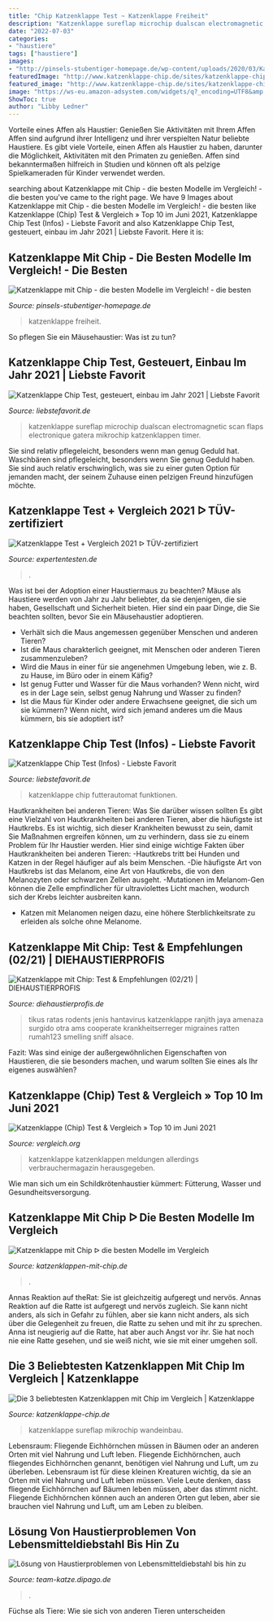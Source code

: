 ```yaml
---
title: "Chip Katzenklappe Test ~ Katzenklappe Freiheit"
description: "Katzenklappe sureflap microchip dualscan electromagnetic scan flaps electronique gatera mikrochip katzenklappen timer"
date: "2022-07-03"
categories:
- "haustiere"
tags: ["haustiere"]
images:
- "http://pinsels-stubentiger-homepage.de/wp-content/uploads/2020/03/Katzenklappe-mit-Chip-300x287.jpg"
featuredImage: "http://www.katzenklappe-chip.de/sites/katzenklappe-chip.de/files/styles/medium/public/71jvegnw0ul._sl1500_.jpg?itok=MJs4cJLc"
featured_image: "http://www.katzenklappe-chip.de/sites/katzenklappe-chip.de/files/styles/medium/public/71jvegnw0ul._sl1500_.jpg?itok=MJs4cJLc"
image: "https://ws-eu.amazon-adsystem.com/widgets/q?_encoding=UTF8&amp;ASIN=B00GAZZIMY&amp;Format=_SL160_&amp;ID=AsinImage&amp;MarketPlace=DE&amp;ServiceVersion=20070822&amp;WS=1&amp;tag=liebstefavorit-21&amp;language=en_GB"
ShowToc: true
author: "Libby Ledner"
---
```



Vorteile eines Affen als Haustier: Genießen Sie Aktivitäten mit Ihrem Affen
Affen sind aufgrund ihrer Intelligenz und ihrer verspielten Natur beliebte Haustiere. Es gibt viele Vorteile, einen Affen als Haustier zu haben, darunter die Möglichkeit, Aktivitäten mit den Primaten zu genießen. Affen sind bekanntermaßen hilfreich in Studien und können oft als pelzige Spielkameraden für Kinder verwendet werden.

	

		
searching about Katzenklappe mit Chip - die besten Modelle im Vergleich! - die besten you've came to the right page. We have 9 Images about Katzenklappe mit Chip - die besten Modelle im Vergleich! - die besten like Katzenklappe (Chip) Test &amp; Vergleich » Top 10 im Juni 2021, Katzenklappe Chip Test (Infos) - Liebste Favorit and also Katzenklappe Chip Test, gesteuert, einbau im Jahr 2021 | Liebste Favorit. Here it is:
		
    
## Katzenklappe Mit Chip - Die Besten Modelle Im Vergleich! - Die Besten

<img loading=lazy src="http://pinsels-stubentiger-homepage.de/wp-content/uploads/2020/03/Katzenklappe-mit-Chip-300x287.jpg" onerror="this.onerror=null;this.src='https://tse1.mm.bing.net/th?id=OIP.r-sNPyJcS15j9oJcs4ww6gAAAA&amp;pid=15.1';" alt="Katzenklappe mit Chip - die besten Modelle im Vergleich! - die besten">

_Source: pinsels-stubentiger-homepage.de_

>katzenklappe freiheit. 

	

So pflegen Sie ein Mäusehaustier: Was ist zu tun?

    
## Katzenklappe Chip Test, Gesteuert, Einbau Im Jahr 2021 | Liebste Favorit

<img loading=lazy src="https://ws-eu.amazon-adsystem.com/widgets/q?_encoding=UTF8&amp;ASIN=B00GAZZIMY&amp;Format=_SL160_&amp;ID=AsinImage&amp;MarketPlace=DE&amp;ServiceVersion=20070822&amp;WS=1&amp;tag=liebstefavorit-21&amp;language=en_GB" onerror="this.onerror=null;this.src='https://tse4.mm.bing.net/th?id=OIP.kXN-cSt-ZSwKcqXlFps3FgAAAA&amp;pid=15.1';" alt="Katzenklappe Chip Test, gesteuert, einbau im Jahr 2021 | Liebste Favorit">

_Source: liebstefavorit.de_

>katzenklappe sureflap microchip dualscan electromagnetic scan flaps electronique gatera mikrochip katzenklappen timer. 

	

Sie sind relativ pflegeleicht, besonders wenn man genug Geduld hat.
Waschbären sind pflegeleicht, besonders wenn Sie genug Geduld haben. Sie sind auch relativ erschwinglich, was sie zu einer guten Option für jemanden macht, der seinem Zuhause einen pelzigen Freund hinzufügen möchte.

    
## Katzenklappe Test + Vergleich 2021 ᐅ TÜV-zertifiziert

<img loading=lazy src="https://www.expertentesten.de/wp-content/uploads/2021/07/08-petsafe-katzenklappe-mit-chiperkennung-et.jpg" onerror="this.onerror=null;this.src='https://tse4.mm.bing.net/th?id=OIP.9rHhwPUk-ZkMlyM7jh0FggHaD8&amp;pid=15.1';" alt="Katzenklappe Test + Vergleich 2021 ᐅ TÜV-zertifiziert">

_Source: expertentesten.de_

>. 

	

Was ist bei der Adoption einer Haustiermaus zu beachten?
Mäuse als Haustiere werden von Jahr zu Jahr beliebter, da sie denjenigen, die sie haben, Gesellschaft und Sicherheit bieten. Hier sind ein paar Dinge, die Sie beachten sollten, bevor Sie ein Mäusehaustier adoptieren.
- Verhält sich die Maus angemessen gegenüber Menschen und anderen Tieren?
- Ist die Maus charakterlich geeignet, mit Menschen oder anderen Tieren zusammenzuleben?
- Wird die Maus in einer für sie angenehmen Umgebung leben, wie z. B. zu Hause, im Büro oder in einem Käfig?
- Ist genug Futter und Wasser für die Maus vorhanden? Wenn nicht, wird es in der Lage sein, selbst genug Nahrung und Wasser zu finden?
- Ist die Maus für Kinder oder andere Erwachsene geeignet, die sich um sie kümmern? Wenn nicht, wird sich jemand anderes um die Maus kümmern, bis sie adoptiert ist?

    
## Katzenklappe Chip Test (Infos) - Liebste Favorit

<img loading=lazy src="https://liebstefavorit.de/images/Funktionen-Katzenklappe-bilder.jpg" onerror="this.onerror=null;this.src='https://tse3.mm.bing.net/th?id=OIP.Gl6Kc4Y2xvdKEjby_3h9qwHaDR&amp;pid=15.1';" alt="Katzenklappe Chip Test (Infos) - Liebste Favorit">

_Source: liebstefavorit.de_

>katzenklappe chip futterautomat funktionen. 

	

Hautkrankheiten bei anderen Tieren: Was Sie darüber wissen sollten
Es gibt eine Vielzahl von Hautkrankheiten bei anderen Tieren, aber die häufigste ist Hautkrebs. Es ist wichtig, sich dieser Krankheiten bewusst zu sein, damit Sie Maßnahmen ergreifen können, um zu verhindern, dass sie zu einem Problem für Ihr Haustier werden. Hier sind einige wichtige Fakten über Hautkrankheiten bei anderen Tieren:
-Hautkrebs tritt bei Hunden und Katzen in der Regel häufiger auf als beim Menschen.
-Die häufigste Art von Hautkrebs ist das Melanom, eine Art von Hautkrebs, die von den Melanozyten oder schwarzen Zellen ausgeht.
-Mutationen im Melanom-Gen können die Zelle empfindlicher für ultraviolettes Licht machen, wodurch sich der Krebs leichter ausbreiten kann.
- Katzen mit Melanomen neigen dazu, eine höhere Sterblichkeitsrate zu erleiden als solche ohne Melanome.

    
## Katzenklappe Mit Chip: Test &amp; Empfehlungen (02/21) | DIEHAUSTIERPROFIS

<img loading=lazy src="https://www.diehaustierprofis.de/wp-content/uploads/2020/08/GqX-Maus-768x438.jpg" onerror="this.onerror=null;this.src='https://tse1.mm.bing.net/th?id=OIP.EsXa16-UTc_ee_Ig2T2dkwHaEO&amp;pid=15.1';" alt="Katzenklappe mit Chip: Test &amp; Empfehlungen (02/21) | DIEHAUSTIERPROFIS">

_Source: diehaustierprofis.de_

>tikus ratas rodents jenis hantavirus katzenklappe ranjith jaya amenaza surgido otra ams cooperate krankheitserreger migraines ratten rumah123 smelling sniff alsace. 

	

Fazit: Was sind einige der außergewöhnlichen Eigenschaften von Haustieren, die sie besonders machen, und warum sollten Sie eines als Ihr eigenes auswählen?

    
## Katzenklappe (Chip) Test &amp; Vergleich » Top 10 Im Juni 2021

<img loading=lazy src="https://cdn.vergleich.org/img/sites/2/katzenklappe-chip-test-636x273.jpg" onerror="this.onerror=null;this.src='https://tse2.mm.bing.net/th?id=OIP.tSJPRgdx_kXqA7a4Rp4oDwHaDL&amp;pid=15.1';" alt="Katzenklappe (Chip) Test &amp; Vergleich » Top 10 im Juni 2021">

_Source: vergleich.org_

>katzenklappe katzenklappen meldungen allerdings verbrauchermagazin herausgegeben. 

	

Wie man sich um ein Schildkrötenhaustier kümmert: Fütterung, Wasser und Gesundheitsversorgung.

    
## Katzenklappe Mit Chip ᐅ Die Besten Modelle Im Vergleich

<img loading=lazy src="https://katzenklappen-mit-chip.de/wp-content/uploads/2020/06/Katze-kommt-durch-Katzenklappe-mit-Chip-262x175.jpg" onerror="this.onerror=null;this.src='https://tse4.mm.bing.net/th?id=OIP.wbyefyCwXnsXW2yiAXz-PwAAAA&amp;pid=15.1';" alt="Katzenklappe mit Chip ᐅ die besten Modelle im Vergleich">

_Source: katzenklappen-mit-chip.de_

>. 

	

Annas Reaktion auf theRat: Sie ist gleichzeitig aufgeregt und nervös.
Annas Reaktion auf die Ratte ist aufgeregt und nervös zugleich. Sie kann nicht anders, als sich in Gefahr zu fühlen, aber sie kann nicht anders, als sich über die Gelegenheit zu freuen, die Ratte zu sehen und mit ihr zu sprechen. Anna ist neugierig auf die Ratte, hat aber auch Angst vor ihr. Sie hat noch nie eine Ratte gesehen, und sie weiß nicht, wie sie mit einer umgehen soll.

    
## Die 3 Beliebtesten Katzenklappen Mit Chip Im Vergleich | Katzenklappe

<img loading=lazy src="http://www.katzenklappe-chip.de/sites/katzenklappe-chip.de/files/styles/medium/public/71jvegnw0ul._sl1500_.jpg?itok=MJs4cJLc" onerror="this.onerror=null;this.src='https://tse1.mm.bing.net/th?id=OIP.vAYA2e71UARv8ESUFtLxVgAAAA&amp;pid=15.1';" alt="Die 3 beliebtesten Katzenklappen mit Chip im Vergleich | Katzenklappe">

_Source: katzenklappe-chip.de_

>katzenklappe sureflap mikrochip wandeinbau. 

	

Lebensraum: Fliegende Eichhörnchen müssen in Bäumen oder an anderen Orten mit viel Nahrung und Luft leben.
Fliegende Eichhörnchen, auch fliegendes Eichhörnchen genannt, benötigen viel Nahrung und Luft, um zu überleben. Lebensraum ist für diese kleinen Kreaturen wichtig, da sie an Orten mit viel Nahrung und Luft leben müssen. Viele Leute denken, dass fliegende Eichhörnchen auf Bäumen leben müssen, aber das stimmt nicht. Fliegende Eichhörnchen können auch an anderen Orten gut leben, aber sie brauchen viel Nahrung und Luft, um am Leben zu bleiben.

    
## Lösung Von Haustierproblemen Von Lebensmitteldiebstahl Bis Hin Zu

<img loading=lazy src="https://team-katze.dipago.de/files/downloads/katzenklappe-chip.jpg" onerror="this.onerror=null;this.src='https://tse2.mm.bing.net/th?id=OIP.xxNRPr2TnFN0V06Tm0n9bwHaHH&amp;pid=15.1';" alt="Lösung von Haustierproblemen von Lebensmitteldiebstahl bis hin zu">

_Source: team-katze.dipago.de_

>. 

	

Füchse als Tiere: Wie sie sich von anderen Tieren unterscheiden

